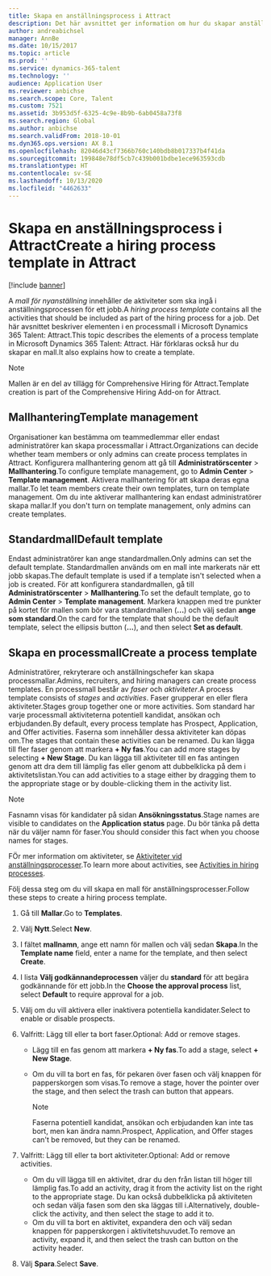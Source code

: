 ```yaml
---
title: Skapa en anställningsprocess i Attract
description: Det här avsnittet ger information om hur du skapar anställningsprocessmallar i Attract.
author: andreabichsel
manager: AnnBe
ms.date: 10/15/2017
ms.topic: article
ms.prod: ''
ms.service: dynamics-365-talent
ms.technology: ''
audience: Application User
ms.reviewer: anbichse
ms.search.scope: Core, Talent
ms.custom: 7521
ms.assetid: 3b953d5f-6325-4c9e-8b9b-6ab0458a73f8
ms.search.region: Global
ms.author: anbichse
ms.search.validFrom: 2018-10-01
ms.dyn365.ops.version: AX 8.1
ms.openlocfilehash: 82046d43cf7366b760c140bdb8b017337b4f41da
ms.sourcegitcommit: 199848e78df5cb7c439b001bdbe1ece963593cdb
ms.translationtype: HT
ms.contentlocale: sv-SE
ms.lasthandoff: 10/13/2020
ms.locfileid: "4462633"
---
```

# <a name="create-a-hiring-process-template-in-attract"></a><span data-ttu-id="94014-103">Skapa en anställningsprocess i Attract</span><span class="sxs-lookup"><span data-stu-id="94014-103">Create a hiring process template in Attract</span></span>

[!include [banner](includes/banner.md)]

<span data-ttu-id="94014-104">A *mall för nyanställning* innehåller de aktiviteter som ska ingå i anställningsprocessen för ett jobb.</span><span class="sxs-lookup"><span data-stu-id="94014-104">A *hiring process template* contains all the activities that should be included as part of the hiring process for a job.</span></span> <span data-ttu-id="94014-105">Det här avsnittet beskriver elementen i en processmall i Microsoft Dynamics 365 Talent: Attract.</span><span class="sxs-lookup"><span data-stu-id="94014-105">This topic describes the elements of a process template in Microsoft Dynamics 365 Talent: Attract.</span></span> <span data-ttu-id="94014-106">Här förklaras också hur du skapar en mall.</span><span class="sxs-lookup"><span data-stu-id="94014-106">It also explains how to create a template.</span></span>

> [!NOTE]
> <span data-ttu-id="94014-107">Mallen är en del av tillägg för Comprehensive Hiring för Attract.</span><span class="sxs-lookup"><span data-stu-id="94014-107">Template creation is part of the Comprehensive Hiring Add-on for Attract.</span></span>

## <a name="template-management"></a><span data-ttu-id="94014-108">Mallhantering</span><span class="sxs-lookup"><span data-stu-id="94014-108">Template management</span></span>

<span data-ttu-id="94014-109">Organisationer kan bestämma om teammedlemmar eller endast administratörer kan skapa processmallar i Attract.</span><span class="sxs-lookup"><span data-stu-id="94014-109">Organizations can decide whether team members or only admins can create process templates in Attract.</span></span> <span data-ttu-id="94014-110">Konfigurera mallhantering genom att gå till **Administratörscenter** \> **Mallhantering**.</span><span class="sxs-lookup"><span data-stu-id="94014-110">To configure template management, go to **Admin Center** \> **Template management**.</span></span> <span data-ttu-id="94014-111">Aktivera mallhantering för att skapa deras egna mallar.</span><span class="sxs-lookup"><span data-stu-id="94014-111">To let team members create their own templates, turn on template management.</span></span> <span data-ttu-id="94014-112">Om du inte aktiverar mallhantering kan endast administratörer skapa mallar.</span><span class="sxs-lookup"><span data-stu-id="94014-112">If you don't turn on template management, only admins can create templates.</span></span>

## <a name="default-template"></a><span data-ttu-id="94014-113">Standardmall</span><span class="sxs-lookup"><span data-stu-id="94014-113">Default template</span></span>

<span data-ttu-id="94014-114">Endast administratörer kan ange standardmallen.</span><span class="sxs-lookup"><span data-stu-id="94014-114">Only admins can set the default template.</span></span> <span data-ttu-id="94014-115">Standardmallen används om en mall inte markerats när ett jobb skapas.</span><span class="sxs-lookup"><span data-stu-id="94014-115">The default template is used if a template isn't selected when a job is created.</span></span> <span data-ttu-id="94014-116">För att konfigurera standardmallen, gå till **Administratörscenter** \> **Mallhantering**.</span><span class="sxs-lookup"><span data-stu-id="94014-116">To set the default template, go to **Admin Center** \> **Template management**.</span></span> <span data-ttu-id="94014-117">Markera knappen med tre punkter på kortet för mallen som bör vara standardmallen (**...**) och välj sedan **ange som standard**.</span><span class="sxs-lookup"><span data-stu-id="94014-117">On the card for the template that should be the default template, select the ellipsis button (**...**), and then select **Set as default**.</span></span>

## <a name="create-a-process-template"></a><span data-ttu-id="94014-118">Skapa en processmall</span><span class="sxs-lookup"><span data-stu-id="94014-118">Create a process template</span></span>

<span data-ttu-id="94014-119">Administratörer, rekryterare och anställningschefer kan skapa processmallar.</span><span class="sxs-lookup"><span data-stu-id="94014-119">Admins, recruiters, and hiring managers can create process templates.</span></span> <span data-ttu-id="94014-120">En processmall består av *faser* och *aktiviteter*.</span><span class="sxs-lookup"><span data-stu-id="94014-120">A process template consists of *stages* and *activities*.</span></span> <span data-ttu-id="94014-121">Faser grupperar en eller flera aktiviteter.</span><span class="sxs-lookup"><span data-stu-id="94014-121">Stages group together one or more activities.</span></span> <span data-ttu-id="94014-122">Som standard har varje processmall aktiviteterna potentiell kandidat, ansökan och erbjudanden.</span><span class="sxs-lookup"><span data-stu-id="94014-122">By default, every process template has Prospect, Application, and Offer activities.</span></span> <span data-ttu-id="94014-123">Faserna som innehåller dessa aktiviteter kan döpas om.</span><span class="sxs-lookup"><span data-stu-id="94014-123">The stages that contain these activities can be renamed.</span></span> <span data-ttu-id="94014-124">Du kan lägga till fler faser genom att markera **+ Ny fas**.</span><span class="sxs-lookup"><span data-stu-id="94014-124">You can add more stages by selecting **+ New Stage**.</span></span> <span data-ttu-id="94014-125">Du kan lägga till aktiviteter till en fas antingen genom att dra dem till lämplig fas eller genom att dubbelklicka på dem i aktivitetslistan.</span><span class="sxs-lookup"><span data-stu-id="94014-125">You can add activities to a stage either by dragging them to the appropriate stage or by double-clicking them in the activity list.</span></span>

> [!NOTE]
> <span data-ttu-id="94014-126">Fasnamn visas för kandidater på sidan **Ansökningsstatus**.</span><span class="sxs-lookup"><span data-stu-id="94014-126">Stage names are visible to candidates on the **Application status** page.</span></span> <span data-ttu-id="94014-127">Du bör tänka på detta när du väljer namn för faser.</span><span class="sxs-lookup"><span data-stu-id="94014-127">You should consider this fact when you choose names for stages.</span></span>

<span data-ttu-id="94014-128">FÖr mer information om aktiviteter, se [Aktiviteter vid anställningsprocesser](./activities-attract.md).</span><span class="sxs-lookup"><span data-stu-id="94014-128">To learn more about activities, see [Activities in hiring processes](./activities-attract.md).</span></span>

<span data-ttu-id="94014-129">Följ dessa steg om du vill skapa en mall för anställningsprocesser.</span><span class="sxs-lookup"><span data-stu-id="94014-129">Follow these steps to create a hiring process template.</span></span>

1. <span data-ttu-id="94014-130">Gå till **Mallar**.</span><span class="sxs-lookup"><span data-stu-id="94014-130">Go to **Templates**.</span></span>
2. <span data-ttu-id="94014-131">Välj **Nytt**.</span><span class="sxs-lookup"><span data-stu-id="94014-131">Select **New**.</span></span>
3. <span data-ttu-id="94014-132">I fältet **mallnamn**, ange ett namn för mallen och välj sedan **Skapa**.</span><span class="sxs-lookup"><span data-stu-id="94014-132">In the **Template name** field, enter a name for the template, and then select **Create**.</span></span>
4. <span data-ttu-id="94014-133">I lista **Välj godkännandeprocessen** väljer du **standard** för att begära godkännande för ett jobb.</span><span class="sxs-lookup"><span data-stu-id="94014-133">In the **Choose the approval process** list, select **Default** to require approval for a job.</span></span>
5. <span data-ttu-id="94014-134">Välj om du vill aktivera eller inaktivera potentiella kandidater.</span><span class="sxs-lookup"><span data-stu-id="94014-134">Select to enable or disable prospects.</span></span>
6. <span data-ttu-id="94014-135">Valfritt: Lägg till eller ta bort faser.</span><span class="sxs-lookup"><span data-stu-id="94014-135">Optional: Add or remove stages.</span></span>

    - <span data-ttu-id="94014-136">Lägg till en fas genom att markera **+ Ny fas**.</span><span class="sxs-lookup"><span data-stu-id="94014-136">To add a stage, select **+ New Stage**.</span></span>
    - <span data-ttu-id="94014-137">Om du vill ta bort en fas, för pekaren över fasen och välj knappen för papperskorgen som visas.</span><span class="sxs-lookup"><span data-stu-id="94014-137">To remove a stage, hover the pointer over the stage, and then select the trash can button that appears.</span></span>

        > [!NOTE]
        > <span data-ttu-id="94014-138">Faserna potentiell kandidat, ansökan och erbjudanden kan inte tas bort, men kan ändra namn.</span><span class="sxs-lookup"><span data-stu-id="94014-138">Prospect, Application, and Offer stages can't be removed, but they can be renamed.</span></span>

7. <span data-ttu-id="94014-139">Valfritt: Lägg till eller ta bort aktiviteter.</span><span class="sxs-lookup"><span data-stu-id="94014-139">Optional: Add or remove activities.</span></span>

    - <span data-ttu-id="94014-140">Om du vill lägga till en aktivitet, drar du den från listan till höger till lämplig fas.</span><span class="sxs-lookup"><span data-stu-id="94014-140">To add an activity, drag it from the activity list on the right to the appropriate stage.</span></span> <span data-ttu-id="94014-141">Du kan också dubbelklicka på aktiviteten och sedan välja fasen som den ska läggas till i.</span><span class="sxs-lookup"><span data-stu-id="94014-141">Alternatively, double-click the activity, and then select the stage to add it to.</span></span>
    - <span data-ttu-id="94014-142">Om du vill ta bort en aktivitet, expandera den och välj sedan knappen för papperskorgen i aktivitetshuvudet.</span><span class="sxs-lookup"><span data-stu-id="94014-142">To remove an activity, expand it, and then select the trash can button on the activity header.</span></span>

8. <span data-ttu-id="94014-143">Välj **Spara**.</span><span class="sxs-lookup"><span data-stu-id="94014-143">Select **Save**.</span></span>
